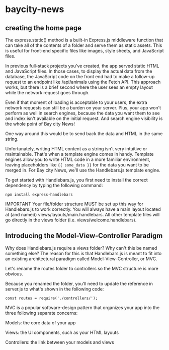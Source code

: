 # baycity-news
## creating the home page
The express.static() method is a built-in Express.js middleware function that can take all of the contents of a folder and serve them as static assets. This is useful for front-end specific files like images, style sheets, and JavaScript files.

In previous full-stack projects you've created, the app served static HTML and JavaScript files. In those cases, to display the actual data from the database, the JavaScript code on the front end had to make a follow-up request to an endpoint like /api/animals using the Fetch API. This approach works, but there is a brief second where the user sees an empty layout while the network request goes through.

Even if that moment of loading is acceptable to your users, the extra network requests can still be a burden on your server. Plus, your app won't perform as well in search engines, because the data you want them to see and index isn't available on the initial request. And search engine visibility is the whole point of Bay city News!

One way around this would be to send back the data and HTML in the same string.

Unfortunately, writing HTML content as a string isn't very intuitive or maintainable. That's when a template engine comes in handy. Template engines allow you to write HTML code in a more familiar environment, leaving placeholders like `{{ some_data }}` for the data you want to be merged in. For Bay city News, we'll use the Handlebars.js template engine.

To get started with Handlebars.js, you first need to install the correct dependency by typing the following command:

`npm install express-handlebars`

IMPORTANT
Your file/folder structure MUST be set up this way for Handlebars.js to work correctly. You will always have a main layout located at (and named) views/layouts/main.handlebars. All other template files will go directly in the views folder (i.e. views/welcome.handlebars).

## Introducing the Model-View-Controller Paradigm
Why does Handlebars.js require a views folder? Why can't this be named something else? The reason for this is that Handlebars.js is meant to fit into an existing architectural paradigm called Model-View-Controller, or MVC.

Let's rename the routes folder to controllers so the MVC structure is more obvious.

Because you renamed the folder, you'll need to update the reference in server.js to what's shown in the following code:

`const routes = require('./controllers/');`

MVC is a popular software-design pattern that organizes your app into the three following separate concerns:

Models: the core data of your app

Views: the UI components, such as your HTML layouts

Controllers: the link between your models and views